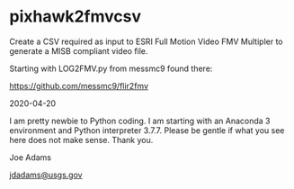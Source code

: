 # pixhawk2fmvcsv
Create a CSV required as input to ESRI Full Motion Video FMV Multipler to generate a MISB compliant video file.

Starting with LOG2FMV.py from messmc9 found there:

  https://github.com/messmc9/flir2fmv

2020-04-20

I am pretty newbie to Python coding. I am starting with an Anaconda 3 environment and Python interpreter 3.7.7. Please be gentle if what you see here does not make sense. Thank you.

Joe Adams

jdadams@usgs.gov
